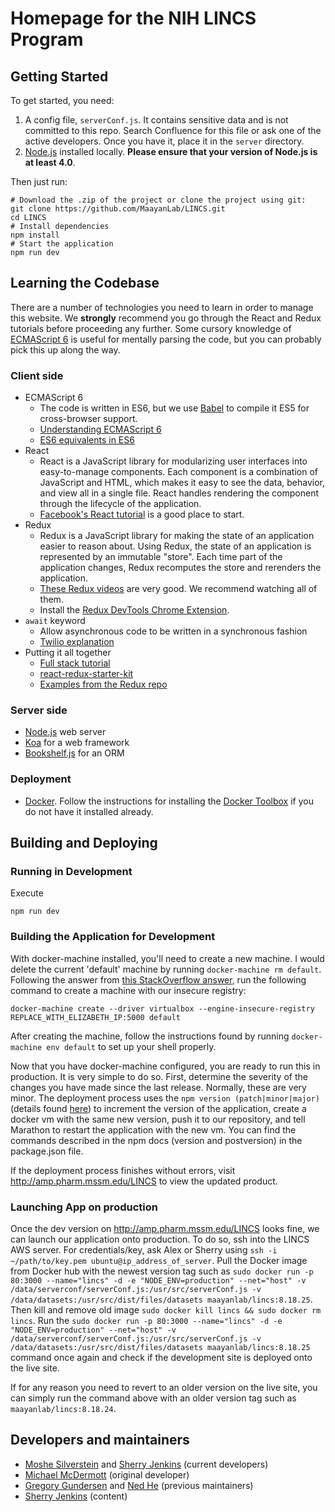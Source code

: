 # Homepage for the NIH LINCS Program

## Getting Started

To get started, you need:

1. A config file, `serverConf.js`. It contains sensitive data and is not committed to this repo. Search Confluence for this file or ask one of the active developers. Once you have it, place it in the `server` directory.
2. [Node.js](https://nodejs.org) installed locally. **Please ensure that your version of Node.js is at least 4.0**.

Then just run:

```shell
# Download the .zip of the project or clone the project using git:
git clone https://github.com/MaayanLab/LINCS.git
cd LINCS
# Install dependencies
npm install
# Start the application
npm run dev
```

## Learning the Codebase
There are a number of technologies you need to learn in order to manage this website. We **strongly** recommend you go through the React and Redux tutorials before proceeding any further. Some cursory knowledge of [ECMAScript 6](https://en.wikipedia.org/wiki/ECMAScript) is useful for mentally parsing the code, but you can probably pick this up along the way.

### Client side

- ECMAScript 6
  - The code is written in ES6, but we use [Babel](https://babeljs.io/) to compile it ES5 for cross-browser support.
  - [Understanding ECMAScript 6](https://leanpub.com/understandinges6/read)
  - [ES6 equivalents in ES6](https://github.com/addyosmani/es6-equivalents-in-es5)
- React
  - React is a JavaScript library for modularizing user interfaces into easy-to-manage components. Each component is a combination of JavaScript and HTML, which makes it easy to see the data, behavior, and view all in a single file. React handles rendering the component through the lifecycle of the application.
  - [Facebook's React tutorial](https://facebook.github.io/react/docs/tutorial.html) is a good place to start.
- Redux
  - Redux is a JavaScript library for making the state of an application easier to reason about. Using Redux, the state of an application is represented by an immutable "store". Each time part of the application changes, Redux recomputes the store and rerenders the application.
  - [These Redux videos](https://egghead.io/lessons/javascript-redux-react-todo-list-example-adding-a-todo#/tab-code) are very good. We recommend watching all of them.
  - Install the [Redux DevTools Chrome Extension](https://github.com/zalmoxisus/redux-devtools-extension).
- `await` keyword
  - Allow asynchronous code to be written in a synchronous fashion
  - [Twilio explanation](https://www.twilio.com/blog/2015/10/asyncawait-the-hero-javascript-deserved.html)
- Putting it all together
  - [Full stack tutorial](https://www.fullstackreact.com/articles/react-tutorial-cloning-yelp/)
  - [react-redux-starter-kit](https://github.com/davezuko/react-redux-starter-kit)
  - [Examples from the Redux repo](https://github.com/reactjs/redux/tree/master/examples)

### Server side

- [Node.js](https://nodejs.org/en/) web server
- [Koa](http://koajs.com/) for a web framework
- [Bookshelf.js](http://bookshelfjs.org/) for an ORM

### Deployment
- [Docker](https://www.docker.com/). Follow the instructions for installing the [Docker Toolbox](https://www.docker.com/products/docker-toolbox) if you do not have it installed already.

## Building and Deploying

### Running in Development

Execute

```
npm run dev
```

### Building the Application for Development

With docker-machine installed, you'll need to create a new machine. I would delete the current 'default' machine by running `docker-machine rm default`. Following the answer from [this StackOverflow answer](http://stackoverflow.com/questions/30654306/allow-insecure-registry-in-host-provisioned-with-docker-machine),
run the following command to create a machine with our insecure registry:
```shell
docker-machine create --driver virtualbox --engine-insecure-registry REPLACE_WITH_ELIZABETH_IP:5000 default
```

After creating the machine, follow the instructions found by running `docker-machine env default` to set up your shell properly.

Now that you have docker-machine configured, you are ready to run this in production. It is very simple to do so. First, determine the severity of the changes you have made since the last release. Normally, these are very minor. The deployment process uses the `npm version (patch|minor|major)` (details found [here](https://docs.npmjs.com/cli/version)) to increment the version of the application, create a docker vm with the same new version, push it to our repository, and tell Marathon to restart the application with the new vm. You can find the commands described in the npm docs (version and postversion) in the package.json file.

If the deployment process finishes without errors, visit http://amp.pharm.mssm.edu/LINCS to view the updated product.

### Launching App on production

Once the dev version on http://amp.pharm.mssm.edu/LINCS looks fine, we can launch our application onto production. To do so,
ssh into the LINCS AWS server. For credentials/key, ask Alex or Sherry using `ssh -i ~/path/to/key.pem ubuntu@ip_address_of_server`. Pull the Docker image from Docker hub with the newest version tag such as `sudo docker run -p 80:3000 --name="lincs" -d -e "NODE_ENV=production" --net="host" -v /data/serverconf/serverConf.js:/usr/src/serverConf.js -v /data/datasets:/usr/src/dist/files/datasets maayanlab/lincs:8.18.25`. Then kill and remove old image `sudo docker kill lincs && sudo docker rm lincs`. Run the `sudo docker run -p 80:3000 --name="lincs" -d -e "NODE_ENV=production" --net="host" -v /data/serverconf/serverConf.js:/usr/src/serverConf.js -v /data/datasets:/usr/src/dist/files/datasets maayanlab/lincs:8.18.25
` command once again and check if the development site is deployed onto the live site.

If for any reason you need to revert to an older version on the live site, you can simply run the command above with an older version tag such as `maayanlab/lincs:8.18.24`.

## Developers and maintainers

- [Moshe Silverstein](https://github.com/MosheSilverstein) and [Sherry Jenkins](https://github.com/sherry-jenkins) (current developers)
- [Michael McDermott](https://github.com/mgmcdermott) (original developer)
- [Gregory Gundersen](https://github.com/gwgundersen) and [Ned He](https://github.com/NedYork) (previous maintainers)
- [Sherry Jenkins](https://github.com/sherry-jenkins) (content)
